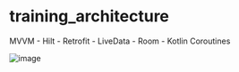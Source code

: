 # training_architecture
MVVM - Hilt - Retrofit - LiveData - Room - Kotlin Coroutines

![image](https://user-images.githubusercontent.com/73639657/182554522-bc8f5744-4012-4671-a637-2338106d06b2.png)
